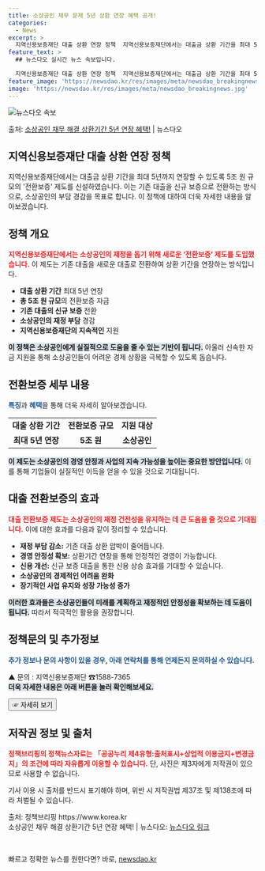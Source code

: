 ```yaml
---
title: 소상공인 채무 문제 5년 상환 연장 혜택 공개!
categories:
  - News
excerpt: >
  지역신용보증재단 대출 상환 연장 정책  지역신용보증재단에서는 대출금 상환 기간을 최대 5년까지 연장할 수 있…
feature_text: >
  ## 뉴스다오 실시간 뉴스 속보입니다.

  지역신용보증재단 대출 상환 연장 정책  지역신용보증재단에서는 대출금 상환 기간을 최대 5년까지 연장할 수 있…
feature_image: 'https://newsdao.kr/res/images/meta/newsdao_breakingnews.jpg'
image: 'https://newsdao.kr/res/images/meta/newsdao_breakingnews.jpg'
---
```


![뉴스다오 속보](https://newsdao.kr/res/images/meta/newsdao_breakingnews.jpg)

<p>출처: <a href="https://newsdao.kr/4863" rel="dofollow">소상공인 채무 해결 상환기간 5년 연장 혜택!</a> | 뉴스다오</p>

<h2 data-ke-size="size26">지역신용보증재단 대출 상환 연장 정책</h2>

<p data-ke-size="size16">지역신용보증재단에서는 대출금 상환 기간을 최대 5년까지 연장할 수 있도록 5조 원 규모의 '전환보증' 제도를 신설하였습니다. 이는 기존 대출을 신규 보증으로 전환하는 방식으로, 소상공인의 부담 경감을 목표로 합니다. 이 정책에 대하여 더욱 자세한 내용을 알아보겠습니다.</p>

<h2 data-ke-size="size26">정책 개요</h2>

<p data-ke-size="size16"><b><span style="color: #ee2323;">지역신용보증재단에서는 소상공인의 재정을 돕기 위해 새로운 ‘전환보증’ 제도를 도입했습니다.</span></b> 이 제도는 기존 대출을 새로운 대출로 전환하여 상환 기간을 연장하는 방식입니다.</p>

<ul>
    <li><b>대출 상환 기간</b> 최대 5년 연장</li>
    <li><b>총 5조 원 규모</b>의 전환보증 자금</li>
    <li><b>기존 대출의 신규 보증</b> 전환</li>
    <li><b>소상공인의 재정 부담</b> 경감</li>
    <li><b>지역신용보증재단의 지속적인</b> 지원</li>
</ul>

<p data-ke-size="size16"><b><span style="background-color: #21538527;">이 정책은 소상공인에게 실질적으로 도움을 줄 수 있는 기반이 됩니다.</span></b> 아울러 신속한 자금 지원을 통해 소상공인들이 어려운 경제 상황을 극복할 수 있도록 돕습니다.</p>

<h2 data-ke-size="size26">전환보증 세부 내용</h2>

<p data-ke-size="size16"><b><span style="color: #1a5490;">특징</span></b>과 <b><span style="color: #1a5490;">혜택</span></b>을 통해 더욱 자세히 알아보겠습니다.</p>

<table style="width:100%;">
    <tr>
        <td style="text-align: center; height: 17px;"><b>대출 상환 기간</b></td>
        <td style="text-align: center; height: 17px;"><b>전환보증 규모</b></td>
        <td style="text-align: center; height: 17px;"><b>지원 대상</b></td>
    </tr>
    <tr>
        <td style="text-align: center; height: 17px;"><b>최대 5년 연장</b></td>
        <td style="text-align: center; height: 17px;"><b>5조 원</b></td>
        <td style="text-align: center; height: 17px;"><b>소상공인</b></td>
    </tr>
</table>

<p data-ke-size="size16"><b><span style="background-color: #21538527;">이 제도는 소상공인의 경영 안정과 사업의 지속 가능성을 높이는 중요한 방안입니다.</span></b> 이를 통해 기업들이 실질적인 이득을 얻을 수 있을 것으로 기대됩니다.</p>

<h2 data-ke-size="size26">대출 전환보증의 효과</h2>

<p data-ke-size="size16"><b><span style="color: #ee2323;">대출 전환보증 제도는 소상공인의 재정 건전성을 유지하는 데 큰 도움을 줄 것으로 기대됩니다.</span></b> 이에 대한 효과를 다음과 같이 정리할 수 있습니다.</p>

<ul>
    <li><b>재정 부담 감소:</b> 기존 대출 상환 압박이 줄어듭니다.</li>
    <li><b>경영 안정성 확보:</b> 상환기간 연장을 통해 안정적인 경영이 가능합니다.</li>
    <li><b>신용 개선:</b> 신규 보증 대출을 통한 신용 상승 효과를 기대할 수 있습니다.</li>
    <li><b>소상공인의 경제적인 어려움 완화</b></li>
    <li><b>장기적인 사업 유지와 성장 가능성 증가</b></li>
</ul>

<p data-ke-size="size16"><b><span style="background-color: #21538527;">이러한 효과들은 소상공인들이 미래를 계획하고 재정적인 안정성을 확보하는 데 도움이 됩니다.</span></b> 따라서 적극적인 활용을 권장합니다.</p>

<h2 data-ke-size="size26">정책문의 및 추가정보</h2>

<p data-ke-size="size16"><b><span style="color: #1a5490;">추가 정보나 문의 사항이 있을 경우, 아래 연락처를 통해 언제든지 문의하실 수 있습니다.</span></b></p>

<p data-ke-size="size16">▲ 문의 : 지역신용보증재단 ☎1588-7365<br/> <b><span style="background-color: #21538527;">더욱 자세한 내용은 아래 버튼을 눌러 확인해보세요.</span></b></p>

<p data-ke-size="size16"><button>☞ 자세히 보기</button></p>

<h2 data-ke-size="size26">저작권 정보 및 출처</h2>

<p data-ke-size="size16"><b><span style="color: #ee2323;">정책브리핑의 정책뉴스자료는 「공공누리 제4유형:출처표시+상업적 이용금지+변경금지」의 조건에 따라 자유롭게 이용할 수 있습니다.</span></b> 단, 사진은 제3자에게 저작권이 있으므로 사용할 수 없습니다.</p>

<p data-ke-size="size16">기사 이용 시 출처를 반드시 표기해야 하며, 위반 시 저작권법 제37조 및 제138조에 따라 처벌될 수 있습니다.</p>

<p data-ke-size="size16">출처: 정책브리핑 https://www.korea.kr<br/> 소상공인 채무 해결 상환기간 5년 연장 혜택! | 뉴스다오: <a href="https://newsdao.kr/4863">뉴스다오 링크</a></p>

<p data-ke-size="size16">&nbsp;</p> 

빠르고 정확한 뉴스를 원한다면? 바로, <a href="https://newsdao.kr" rel="dofollow">newsdao.kr</a>


